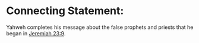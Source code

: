 # Connecting Statement:

Yahweh completes his message about the false prophets and priests that he began in [Jeremiah 23:9](../23/09.md).